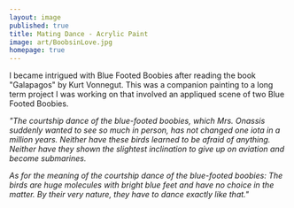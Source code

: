 ```yaml
---
layout: image
published: true
title: Mating Dance - Acrylic Paint
image: art/BoobsinLove.jpg
homepage: true
---
```

I became intrigued with Blue Footed Boobies after reading the book "Galapagos" by Kurt Vonnegut. This was a companion painting to a long term project I was working on that involved an appliqued scene of two Blue Footed Boobies. 


_"The courtship dance of the blue-footed boobies, which Mrs. Onassis suddenly wanted to see so much in person, has not changed one iota in a million years. Neither have these birds learned to be afraid of anything. Neither have they shown the slightest inclination to give up on aviation and become submarines._

_As for the meaning of the courtship dance of the blue-footed boobies: The birds are huge molecules with bright blue feet and have no choice in the matter. By their very nature, they have to dance exactly like that."_
